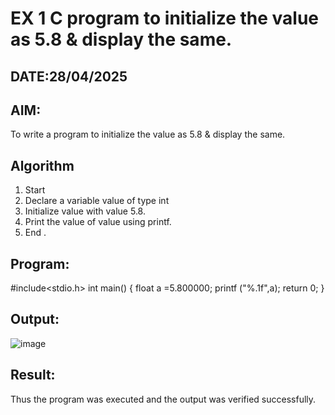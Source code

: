 # EX 1 C program to initialize the value as 5.8 & display the same.
## DATE:28/04/2025
## AIM:
To write a program to initialize the value as 5.8 & display the same.

## Algorithm
1. Start
2. Declare a variable value of type int
3. Initialize value with value 5.8.
4. Print the value of value using printf.
5. End .
   
## Program:
#include<stdio.h> 
int main()
{
float a =5.800000; 
printf ("%.1f",a); 
return 0;
}

## Output:

![image](https://github.com/user-attachments/assets/e938b4cc-4cda-4887-a926-f8d6b2963dc6)


## Result:
Thus the program was executed and the output was verified successfully.
